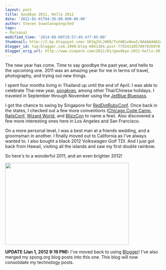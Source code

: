 ```yaml
---
layout: post
title: Goodbye 2011, Hello 2012
date: '2012-01-01T04:36:00.000-06:00'
author: Steven Suwatanapongched
tags:
- Personal
modified_time: '2014-08-09T19:57:49.477-05:00'
thumbnail: http://2.bp.blogspot.com/-SK3q2VLJH60/TxVmBiw9owI/AAAAAAAA2oQ/ptcmkf8q-xc/s72-c/goodbye-2011-hello-2012.jpeg
blogger_id: tag:blogger.com,1999:blog-6841384.post-7755411057897826978
blogger_orig_url: http://www.sunpech.com/2012/01/goodbye-2011-hello-2012.html
---
```


The new year has come. Time to say goodbye the past year, and hello to the upcoming one. 2011 was an amazing year for me in terms of travel, photography, and trying out new things.

I spent four months living in Thailand up until the end of April. I was able to celebrate Thai new year, <em><a href="http://en.wikipedia.org/wiki/Songkran">songkran</a>,</em> among other Thai/Chinese holidays. I traveled in September through November using the <a href="http://jetblue.com/bluepass/">JetBlue Bluepass</a>.

I got the chance to swing by Singapore for <a href="http://reddotrubyconf.com/">RedDotRubyConf</a>. Once back in the states, I checked out a few more conventions (<a href="http://chicagocodecamp.com/">Chicago Code Camp</a>, <a href="http://www.railsconf.com/">RailsConf</a>, <a href="http://www.wizardworld.com/">Wizard World</a>, and <a href="http://www.blizzcon.com/">BlizzCon</a> to name a few). Also discovered a few more interesting ones here in Los Angeles and San Francisco.

On a more personal level, I was a best man at a friends wedding, and a groomsman in another. I finally moved out to California as I've always wanted to. I also bought a black 2012 Volkswagen Golf TDI. And I just got back from Hawaii, visiting all the islands and saw my first double rainbow.

So here's to a wonderful 2011, and an even brighter 2012!

<a href="http://2.bp.blogspot.com/-SK3q2VLJH60/TxVmBiw9owI/AAAAAAAA2oQ/ptcmkf8q-xc/s1600/goodbye-2011-hello-2012.jpeg" imageanchor="1"><img border="0" src="http://2.bp.blogspot.com/-SK3q2VLJH60/TxVmBiw9owI/AAAAAAAA2oQ/ptcmkf8q-xc/s320/goodbye-2011-hello-2012.jpeg" height="266" width="400" /></a>

<b>UPDATE (Jan 1, 2012 9:19 PM):</b> I've moved back to using <a href="http://www.blogger.com/">Blogger</a>! I've also merged my spong.org blog posts into this one. This blog will now consolidate my technology posts.